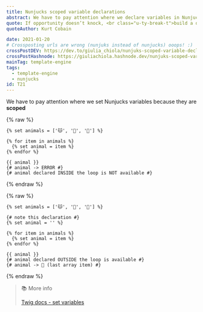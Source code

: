 ```yaml
---
title: Nunjucks scoped variable declarations
abstract: We have to pay attention where we declare variables in Nunjucks, because they are scoped!
quote: If opportunity doesn’t knock, <br class="u-ty-break-t">build a door
quoteAuthor: Kurt Cobain

date: 2021-01-20
# Crossposting urls are wrong (nunjuks instead of nunjucks) ooops! :)
crossPostDEV: https://dev.to/giulia_chiola/nunjuks-scoped-variable-declarations-59ef
crossPostHashnode: https://giuliachiola.hashnode.dev/nunjuks-scoped-variable-declarations
mainTag: template-engine
tags:
  - template-engine
  - nunjucks
id: T21
---
```


We have to pay attention where we set Nunjucks variables because they are **scoped**

{% raw %}
  ```twig
  {% set animals = ['🐱', '🐶', '🐺'] %}

  {% for item in animals %}
    {% set animal = item %}
  {% endfor %}

  {{ animal }}
  {# animal -> ERROR #}
  {# animal declared INSIDE the loop is NOT available #}
  ```
{% endraw %}

{% raw %}
  ```twig
  {% set animals = ['🐱', '🐶', '🐺'] %}

  {# note this declaration #}
  {% set animal = '' %}

  {% for item in animals %}
    {% set animal = item %}
  {% endfor %}

  {{ animal }}
  {# animal declared OUTSIDE the loop is available #}
  {# animal -> 🐺 (last array item) #}
  ```
{% endraw %}

> 📚 More info
>
> [Twig docs - set variables](https://twig.symfony.com/doc/3.x/tags/set.html)

